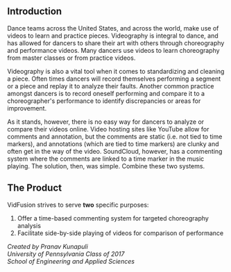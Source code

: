 ## Introduction
Dance teams across the United States, and across the world, make use of videos to learn and practice pieces. Videography is integral to dance, and has allowed for dancers to share their art with others through choreography and performance videos. Many dancers use videos to learn choreography from master classes or from practice videos.

Videography is also a vital tool when it comes to standardizing and cleaning a piece. Often times dancers will record themselves performing a segment or a piece and replay it to analyze their faults. Another common practice amongst dancers is to record oneself performing and compare it to a choreographer's performance to identify discrepancies or areas for improvement.

As it stands, however, there is no easy way for dancers to analyze or compare their videos online. Video hosting sites like YouTube allow for comments and annotation, but the comments are static (i.e. not tied to time markers), and annotations (which are tied to time markers) are clunky and often get in the way of the video. SoundCloud, however, has a commenting system where the comments are linked to a time marker in the music playing. The solution, then, was simple. Combine these two systems.

## The Product
VidFusion strives to serve **two** specific purposes:

1. Offer a time-based commenting system for targeted choreography analysis  
2. Facilitate side-by-side playing of videos for comparison of performance

_Created by Pranav Kunapuli_  
_University of Pennsylvania Class of 2017_  
_School of Engineering and Applied Sciences_
